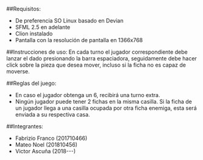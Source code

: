 ##Requisitos:
- De preferencia SO Linux basado en Devian
- SFML 2.5 en adelante
- Clion instalado
- Pantalla con la resolución de pantalla en 1366x768
    
##Instrucciones de uso:
En cada turno el jugador correspondiente debe lanzar el dado presionando la barra espaciadora, seguidamente debe hacer click sobre la pieza que desea mover, incluso si la ficha no es capaz de moverse.

##Reglas del juego:
- En caso el jugador obtenga un 6, recibirá una turno extra.
- Ningún jugador puede tener 2 fichas en la misma casilla. Si la ficha de un jugador llega a una casilla ocupada por otra ficha enemiga, esta será enviada a su respectiva casa.
    
##Integrantes:
- Fabrizio Franco (201710466)
- Mateo Noel (201810456)
- Victor Ascuña (2018---)
    
